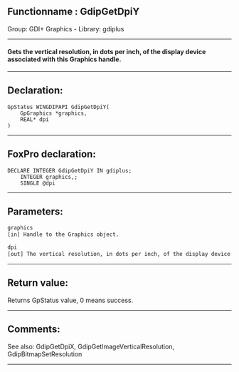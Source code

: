 <link rel="stylesheet" type="text/css" href="../../css/win32api.css">  
<link rel="stylesheet" href="https://cdnjs.cloudflare.com/ajax/libs/font-awesome/4.7.0/css/font-awesome.min.css">

## Functionname : GdipGetDpiY
Group: GDI+ Graphics - Library: gdiplus    
***  


#### Gets the vertical resolution, in dots per inch, of the display device associated with this Graphics handle.
***  


## Declaration:
```foxpro  
GpStatus WINGDIPAPI GdipGetDpiY(
	GpGraphics *graphics,
	REAL* dpi
)  
```  
***  


## FoxPro declaration:
```foxpro  
DECLARE INTEGER GdipGetDpiY IN gdiplus;
	INTEGER graphics,;
	SINGLE @dpi  
```  
***  


## Parameters:
```txt  
graphics
[in] Handle to the Graphics object.

dpi
[out] The vertical resolution, in dots per inch, of the display device associated with this Graphics handle.  
```  
***  


## Return value:
Returns GpStatus value, 0 means success.  
***  


## Comments:
See also: GdipGetDpiX, GdipGetImageVerticalResolution, GdipBitmapSetResolution   
  
***  

